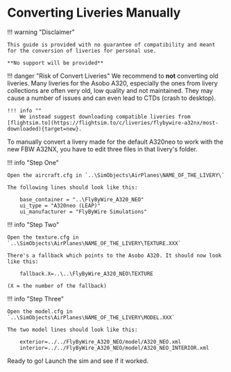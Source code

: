 # Converting Liveries Manually

!!! warning "Disclaimer"

    This guide is provided with no guarantee of compatibility and meant for the conversion of liveries for personal use.

    **No support will be provided**

!!! danger "Risk of Convert Liveries"
    We recommend to **not** converting old liveries. Many liveries for the Asobo A320, especially the ones from livery collections are often very old, low quality and not maintained. They 
    may cause a number of issues and can even lead to CTDs (crash to desktop).

    !!! info ""
        We instead suggest downloading compatible liveries from [flightsim.to](https://flightsim.to/c/liveries/flybywire-a32nx/most-downloaded){target=new}.

To manually convert a livery made for the default A320neo to work with the new FBW A32NX, you have to edit three files in that livery's folder.

!!! info "Step One"

    Open the aircraft.cfg in `..\SimObjects\AirPlanes\NAME_OF_THE_LIVERY\`

    The following lines should look like this:

        base_container = "..\FlyByWire_A320_NEO"
        ui_type = "A320neo (LEAP)"
        ui_manufacturer = "FlyByWire Simulations"

!!! info "Step Two"

    Open the texture.cfg in `..\SimObjects\AirPlanes\NAME_OF_THE_LIVERY\TEXTURE.XXX`

    There's a fallback which points to the Asobo A320. It should now look like this:

        fallback.X=..\..\FlyByWire_A320_NEO\TEXTURE

    (X = the number of the fallback)

!!! info "Step Three"

    Open the model.cfg in `..\SimObjects\AirPlanes\NAME_OF_THE_LIVERY\MODEL.XXX`

    The two model lines should look like this:

        exterior=../../FlyByWire_A320_NEO/model/A320_NEO.xml
        interior=../../FlyByWire_A320_NEO/model/A320_NEO_INTERIOR.xml

Ready to go! Launch the sim and see if it worked.
